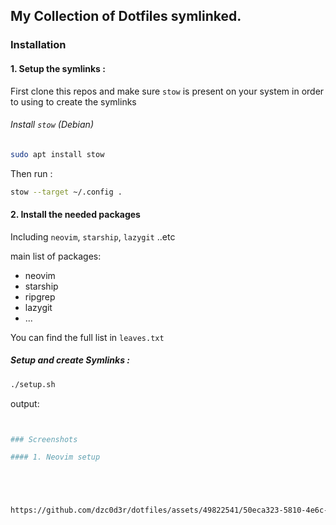 ## My Collection of Dotfiles symlinked.

### Installation

#### 1. Setup the symlinks :

First clone this repos and make sure `stow` is present on your system in order to using to create the symlinks

###### Install `stow` (Debian)

```bash
sudo apt install stow
```

Then run :

```bash
stow --target ~/.config .
```

#### 2. Install the needed packages

Including `neovim`, `starship`, `lazygit` ..etc

main list of packages:

- neovim
- starship
- ripgrep
- lazygit
- ...

You can find the full list in `leaves.txt`

##### Setup and create Symlinks :

```bash
./setup.sh
```
output:
```bash


### Screenshots

#### 1. Neovim setup





https://github.com/dzc0d3r/dotfiles/assets/49822541/50eca323-5810-4e6c-be67-2186cd70491b


